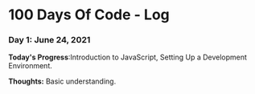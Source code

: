 # 100 Days Of Code - Log

### Day 1: June 24, 2021 

**Today's Progress**:Introduction to JavaScript, Setting Up a Development Environment.

**Thoughts:** Basic understanding.
